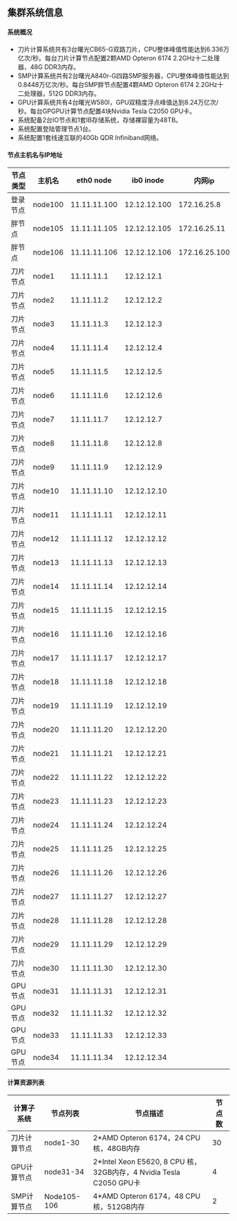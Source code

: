 ## 集群系统信息
#### 系统概况
* 刀片计算系统共有3台曙光CB65-G双路刀片，CPU整体峰值性能达到6.336万亿次/秒。每台刀片计算节点配置2颗AMD Opteron 6174 2.2GHz十二处理器，48G DDR3内存。
* SMP计算系统共有2台曙光A840r-G四路SMP服务器，CPU整体峰值性能达到0.8448万亿次/秒。每台SMP胖节点配置4颗AMD Opteron 6174 2.2GHz十二处理器，512G DDR3内存。
* GPU计算系统共有4台曙光W580I，GPU双精度浮点峰值达到8.24万亿次/秒。每台GPGPU计算节点配置4块Nvidia Tesla C2050 GPU卡。
* 系统配备2台IO节点和1套IB存储系统，存储裸容量为48TB。
*	系统配置登陆管理节点1台。
* 系统配置1套线速互联的40Gb QDR Infiniband网络。

#### 节点主机名与IP地址
|节点类型| 主机名|eth0 node |ib0 inode |内网ip|
|--|--|--|--|--|
|登录节点|node100|11.11.11.100|12.12.12.100|172.16.25.8|
|胖节点|node105|11.11.11.105|12.12.12.105|172.16.25.11|
|胖节点|node106|11.11.11.106|12.12.12.106|172.16.25.100|
|刀片节点|node1|11.11.11.1|12.12.12.1||
|刀片节点|node2|11.11.11.2|12.12.12.2||
|刀片节点|node3|11.11.11.3|12.12.12.3||
|刀片节点|node4|11.11.11.4|12.12.12.4||
|刀片节点|node5|11.11.11.5|12.12.12.5||
|刀片节点|node6|11.11.11.6|12.12.12.6||
|刀片节点|node7|11.11.11.7|12.12.12.7||
|刀片节点|node8|11.11.11.8|12.12.12.8||
|刀片节点|node9|11.11.11.9|12.12.12.9||
|刀片节点|node10|11.11.11.10|12.12.12.10||
|刀片节点|node11|11.11.11.11|12.12.12.11||
|刀片节点|node12|11.11.11.12|12.12.12.12||
|刀片节点|node13|11.11.11.13|12.12.12.13||
|刀片节点|node14|11.11.11.14|12.12.12.14||
|刀片节点|node15|11.11.11.15|12.12.12.15||
|刀片节点|node16|11.11.11.16|12.12.12.16||
|刀片节点|node17|11.11.11.17|12.12.12.17||
|刀片节点|node18|11.11.11.18|12.12.12.18||
|刀片节点|node19|11.11.11.19|12.12.12.19||
|刀片节点|node20|11.11.11.20|12.12.12.20||
|刀片节点|node21|11.11.11.21|12.12.12.21||
|刀片节点|node22|11.11.11.22|12.12.12.22||
|刀片节点|node23|11.11.11.23|12.12.12.23||
|刀片节点|node24|11.11.11.24|12.12.12.24||
|刀片节点|node25|11.11.11.25|12.12.12.25||
|刀片节点|node26|11.11.11.26|12.12.12.26||
|刀片节点|node27|11.11.11.27|12.12.12.27||
|刀片节点|node28|11.11.11.28|12.12.12.28||
|刀片节点|node29|11.11.11.29|12.12.12.29||
|刀片节点|node30|11.11.11.30|12.12.12.30||
|GPU节点|node31|11.11.11.31|12.12.12.31||
|GPU节点|node32|11.11.11.32|12.12.12.32||
|GPU节点|node33|11.11.11.33|12.12.12.33||
|GPU节点|node34|11.11.11.34|12.12.12.34||

#### 计算资源列表
|计算子系统	|节点列表|	节点描述|	节点数|
|--|--|--|--|
|刀片计算节点|	node1-30 |	2*AMD Opteron 6174，24 CPU核，48GB内存|	30|
|GPU计算节点|	node31-34|	2*Intel Xeon E5620, 8 CPU 核， 32GB内存，4 Nvidia Tesla C2050 GPU卡|	4|
|SMP计算节点| Node105-106 |	4*AMD Opteron 6174，48 CPU核，512GB内存|	2|